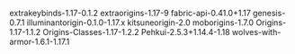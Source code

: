 extrakeybinds-1.17-0.1.2
extraorigins-1.17-9
fabric-api-0.41.0+1.17
genesis-0.7.1
illuminantorigin-0.1.0-1.17.x
kitsuneorigin-2.0
moborigins-1.7.0
Origins-1.17-1.1.2
Origins-Classes-1.17-1.2.2
Pehkui-2.5.3+1.14.4-1.18
wolves-with-armor-1.6.1-1.17.1
